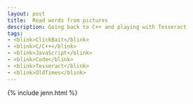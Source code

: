 ```yaml
---
layout: post
title:  Read words from pictures
description: Going back to C++ and playing with Tesseract
tags:
- <blink>ClickBait</blink>
- <blink>C/C++</blink>
- <blink>JavaScript</blink>
- <blink>Code</blink>
- <blink>Tesseract</blink>
- <blink>OldTimes</blink>
---
```


{% include jenn.html %}
